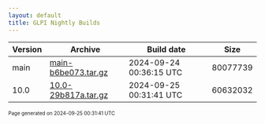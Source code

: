 ```yaml
---
layout: default
title: GLPI Nightly Builds
---
```


Version|Archive|Build date|Size
---|---|---|---
main|[main-b6be073.tar.gz](main-b6be073.tar.gz)|2024-09-24 00:36:15 UTC|80077739
10.0|[10.0-29b817a.tar.gz](10.0-29b817a.tar.gz)|2024-09-25 00:31:41 UTC|60632032

<font size="1">Page generated on 2024-09-25 00:31:41 UTC</font>
